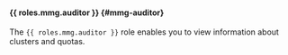 #### {{ roles.mmg.auditor }} {#mmg-auditor}

The `{{ roles.mmg.auditor }}` role enables you to view information about clusters and quotas.
